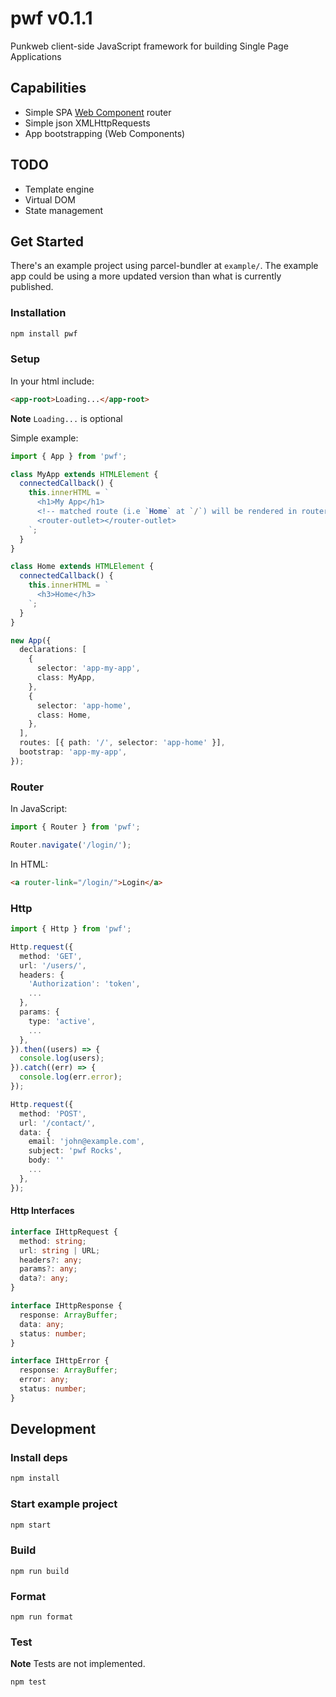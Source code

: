# pwf v0.1.1

Punkweb client-side JavaScript framework for building Single Page Applications

## Capabilities

- Simple SPA [Web Component](https://developer.mozilla.org/en-US/docs/Web/Web_Components) router
- Simple json XMLHttpRequests
- App bootstrapping (Web Components)

## TODO

- Template engine
- Virtual DOM
- State management

## Get Started

There's an example project using parcel-bundler at `example/`. The example app
could be using a more updated version than what is currently published.

### Installation

```bash
npm install pwf
```

### Setup

In your html include:

```html
<app-root>Loading...</app-root>
```

**Note** `Loading...` is optional

Simple example:

```typescript
import { App } from 'pwf';

class MyApp extends HTMLElement {
  connectedCallback() {
    this.innerHTML = `
      <h1>My App</h1>
      <!-- matched route (i.e `Home` at `/`) will be rendered in router-outlet! -->
      <router-outlet></router-outlet>
    `;
  }
}

class Home extends HTMLElement {
  connectedCallback() {
    this.innerHTML = `
      <h3>Home</h3>
    `;
  }
}

new App({
  declarations: [
    {
      selector: 'app-my-app',
      class: MyApp,
    },
    {
      selector: 'app-home',
      class: Home,
    },
  ],
  routes: [{ path: '/', selector: 'app-home' }],
  bootstrap: 'app-my-app',
});
```

### Router

In JavaScript:

```typescript
import { Router } from 'pwf';

Router.navigate('/login/');
```

In HTML:

```html
<a router-link="/login/">Login</a>
```

### Http

```typescript
import { Http } from 'pwf';

Http.request({
  method: 'GET',
  url: '/users/',
  headers: {
    'Authorization': 'token',
    ...
  },
  params: {
    type: 'active',
    ...
  },
}).then((users) => {
  console.log(users);
}).catch((err) => {
  console.log(err.error);
});

Http.request({
  method: 'POST',
  url: '/contact/',
  data: {
    email: 'john@example.com',
    subject: 'pwf Rocks',
    body: ''
    ...
  },
});
```

#### Http Interfaces

```typescript
interface IHttpRequest {
  method: string;
  url: string | URL;
  headers?: any;
  params?: any;
  data?: any;
}

interface IHttpResponse {
  response: ArrayBuffer;
  data: any;
  status: number;
}

interface IHttpError {
  response: ArrayBuffer;
  error: any;
  status: number;
}
```

## Development

### Install deps

```bash
npm install
```

### Start example project

```bash
npm start
```

### Build

```
npm run build
```

### Format

```
npm run format
```

### Test

**Note** Tests are not implemented.

```
npm test
```
